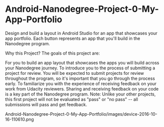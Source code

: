# Android-Nanodegree-Project-0-My-App-Portfolio
Design and build a layout in Android Studio for an app that showcases your app portfolio. Each button represents an app that you'll build in the Nanodegree program.

Why this Project?
The goals of this project are:

For you to build an app layout that showcases the apps you will build across your Nanodegree journey.
To introduce you to the process of submitting a project for review. You will be expected to submit projects for review throughout the program, so it's important that you go through the process early.
To familiarize you with the experience of receiving feedback on your work from Udacity reviewers. Sharing and receiving feedback on your code is a key part of the Nanodegree program.
Note: Unlike your other projects, this first project will not be evaluated as "pass" or "no pass" -- all submissions will pass and get feedback.


Android-Nanodegree-Project-0-My-App-Portfolio/images/device-2016-10-16-110610.png
